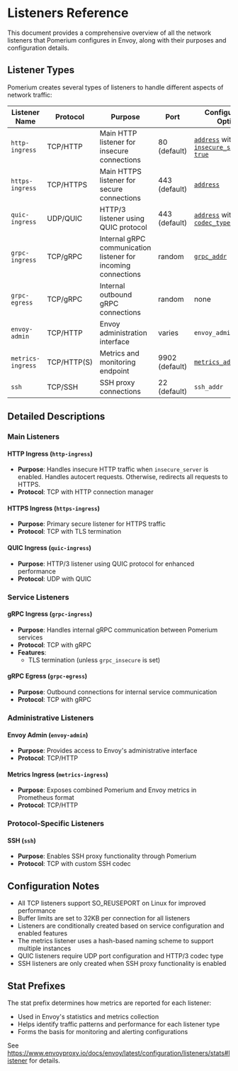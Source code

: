 # Listeners Reference

This document provides a comprehensive overview of all the network listeners that Pomerium configures in Envoy, along with their purposes and configuration details.

## Listener Types

Pomerium creates several types of listeners to handle different aspects of network traffic:

| Listener Name | Protocol | Purpose | Port | Configuration Option |
| --- | --- | --- | --- | --- |
| `http-ingress` | TCP/HTTP | Main HTTP listener for insecure connections | 80 (default) | [`address`](./address) with [`insecure_server: true`](./insecure-server) |
| `https-ingress` | TCP/HTTPS | Main HTTPS listener for secure connections | 443 (default) | [`address`](./address) |
| `quic-ingress` | UDP/QUIC | HTTP/3 listener using QUIC protocol | 443 (default) | [`address`](./address) with [`codec_type: http3`](./codec-type) |
| `grpc-ingress` | TCP/gRPC | Internal gRPC communication listener for incoming connections | random | [`grpc_addr`](./grpc) |
| `grpc-egress` | TCP/gRPC | Internal outbound gRPC connections | random | none |
| `envoy-admin` | TCP/HTTP | Envoy administration interface | varies | `envoy_admin_address` |
| `metrics-ingress` | TCP/HTTP(S) | Metrics and monitoring endpoint | 9902 (default) | [`metrics_addr`](./metrics) |
| `ssh` | TCP/SSH | SSH proxy connections | 22 (default) | `ssh_addr` |

## Detailed Descriptions

### Main Listeners

#### HTTP Ingress (`http-ingress`)

- **Purpose**: Handles insecure HTTP traffic when `insecure_server` is enabled. Handles autocert requests. Otherwise, redirects all requests to HTTPS.
- **Protocol**: TCP with HTTP connection manager

#### HTTPS Ingress (`https-ingress`)

- **Purpose**: Primary secure listener for HTTPS traffic
- **Protocol**: TCP with TLS termination

#### QUIC Ingress (`quic-ingress`)

- **Purpose**: HTTP/3 listener using QUIC protocol for enhanced performance
- **Protocol**: UDP with QUIC

### Service Listeners

#### gRPC Ingress (`grpc-ingress`)

- **Purpose**: Handles internal gRPC communication between Pomerium services
- **Protocol**: TCP with gRPC
- **Features**:
  - TLS termination (unless `grpc_insecure` is set)

#### gRPC Egress (`grpc-egress`)

- **Purpose**: Outbound connections for internal service communication
- **Protocol**: TCP with gRPC

### Administrative Listeners

#### Envoy Admin (`envoy-admin`)

- **Purpose**: Provides access to Envoy's administrative interface
- **Protocol**: TCP/HTTP

#### Metrics Ingress (`metrics-ingress`)

- **Purpose**: Exposes combined Pomerium and Envoy metrics in Prometheus format
- **Protocol**: TCP/HTTP

### Protocol-Specific Listeners

#### SSH (`ssh`)

- **Purpose**: Enables SSH proxy functionality through Pomerium
- **Protocol**: TCP with custom SSH codec

## Configuration Notes

- All TCP listeners support SO_REUSEPORT on Linux for improved performance
- Buffer limits are set to 32KB per connection for all listeners
- Listeners are conditionally created based on service configuration and enabled features
- The metrics listener uses a hash-based naming scheme to support multiple instances
- QUIC listeners require UDP port configuration and HTTP/3 codec type
- SSH listeners are only created when SSH proxy functionality is enabled

## Stat Prefixes

The stat prefix determines how metrics are reported for each listener:

- Used in Envoy's statistics and metrics collection
- Helps identify traffic patterns and performance for each listener type
- Forms the basis for monitoring and alerting configurations

See https://www.envoyproxy.io/docs/envoy/latest/configuration/listeners/stats#listener for details.

